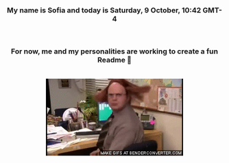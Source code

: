 


<div align="center">
<h3 >My name is Sofia and today is Saturday, 9 October, 10:42 GMT-4</h3><br>
<h3 >For now, me and my personalities are working to create a fun Readme 👋
</h3><br>
<img src='img/dwight.gif' alt='working...'/>
</div>
